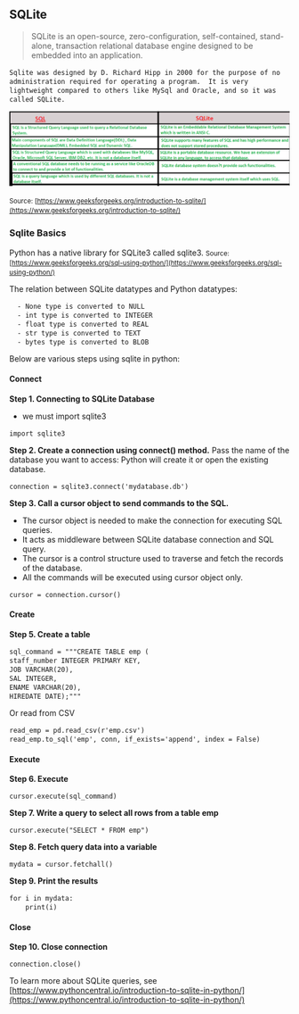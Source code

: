 ## SQLite

>SQLite is an open-source, zero-configuration, self-contained, stand-alone, transaction relational database engine designed to be embedded into an application.

```{note}
Sqlite was designed by D. Richard Hipp in 2000 for the purpose of no administration required for operating a program.  It is very lightweight compared to others like MySql and Oracle, and so it was called SQLite.
```

![](_static/diff.png)

<small>Source: [https://www.geeksforgeeks.org/introduction-to-sqlite/](https://www.geeksforgeeks.org/introduction-to-sqlite/)</small>

### Sqlite Basics

Python has a native library for SQLite3 called sqlite3.
<small>Source: [https://www.geeksforgeeks.org/sql-using-python/](https://www.geeksforgeeks.org/sql-using-python/)</small>


The relation between SQLite datatypes and Python datatypes:

      - None type is converted to NULL
      - int type is converted to INTEGER
      - float type is converted to REAL
      - str type is converted to TEXT
      - bytes type is converted to BLOB



Below are various steps using sqlite in python:

#### Connect
**Step 1. Connecting to SQLite Database**
- we must import sqlite3
```
import sqlite3
```
**Step 2. Create a connection using connect() method.**  Pass the name of the database you want to access:  Python will create it or open the existing database.
```
connection = sqlite3.connect('mydatabase.db')
```
**Step 3. Call a cursor object to send commands to the SQL.**
- The cursor object is needed to make the connection for executing SQL queries.
- It acts as middleware between SQLite database connection and SQL query. 
- The cursor is a control structure used to traverse and fetch the records of the database. 
- All the commands will be executed using cursor object only.

```
cursor = connection.cursor()
```
#### Create
**Step 5. Create a table**
```
sql_command = """CREATE TABLE emp ( 
staff_number INTEGER PRIMARY KEY, 
JOB VARCHAR(20), 
SAL INTEGER, 
ENAME VARCHAR(20), 
HIREDATE DATE);"""
```
Or read from CSV

```
read_emp = pd.read_csv(r'emp.csv')
read_emp.to_sql('emp', conn, if_exists='append', index = False) 
```
#### Execute
**Step 6. Execute**

```
cursor.execute(sql_command)
```

**Step 7. Write a query to select all rows from a table emp**

```
cursor.execute("SELECT * FROM emp")
```

**Step 8. Fetch query data into a variable**
```
mydata = cursor.fetchall()
```
**Step 9. Print the results**  
```
for i in mydata:
    print(i)
```
#### Close
**Step 10. Close connection**
```
connection.close()
```

To learn more about SQLite queries, see [https://www.pythoncentral.io/introduction-to-sqlite-in-python/](https://www.pythoncentral.io/introduction-to-sqlite-in-python/)